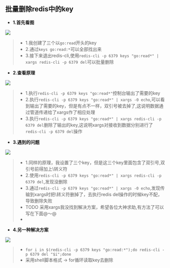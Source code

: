 ## 批量删除redis中的key

* **1.首先看图**

![](https://raw.githubusercontent.com/developer-learning/night-reading-go/master/articles/images/batch-del-redis-key_one.png)


>* 1.我创建了三个以`go:read`开头的key
>* 2.通过`keys go:read:*`可以全部找出来
>* 3.接下来退出redis-cli,使用`redis-cli -p 6379 keys "go:read*" | xargs redis-cli -p 6379 del`可以批量删除

* **2.查看原理**

![](https://raw.githubusercontent.com/developer-learning/night-reading-go/master/articles/images/batch-del-redis-key_two.png)

>* 1.执行`redis-cli -p 6379 keys "go:read*"`控制台输出了需要的key
>* 2.执行`redis-cli -p 6379 keys "go:read*" | xargs -0 echo`,可以看到输出了需要的key，但是有点不一样，双引号被去掉了,这说明数据通过管道传递给了xargs作了相应处理
>* 3.执行`redis-cli -p 6379 keys "go:read*" | xargs redis-cli -p 6379 del`删除了输出的key,这说明xargs对接收到数据分别进行了`redis-cli -p 6379 del`操作

* **3.遇到的问题**

![](https://raw.githubusercontent.com/developer-learning/night-reading-go/master/articles/images/batch-del-redis-key_three.png)

>* 1.同样的原理，我设置了三个key，但是这三个key里面包含了双引号,双引号前得加上\转义符
>* 2.使用`redis-cli -p 6379 keys "go:read*" | xargs redis-cli -p 6379 del`,发现没删除
>* 3.通过`redis-cli -p 6379 keys "go:read*" | xargs -0 echo`,发现传输到xargs时把\转义符删掉了，去执行redis del操作的时候key不配，导致删除失败
>* TODO 采用xargs我没找到解决方案，希望各位大神求助,有方法了可以写在下面@～@
>* 


* **4.另一种解决方案**

![](https://raw.githubusercontent.com/developer-learning/night-reading-go/master/articles/images/batch-del-redis-key_four.png)

>* `for i in $(redis-cli -p 6379 keys "go:read:*");do redis-cli -p 6379 del "$i";done`
>* 采用shell脚本格式 -> for循环读取key去删除